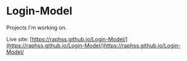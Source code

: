 # Login-Model
Projects I'm working on.

Live site: [https://raphss.github.io/Login-Model/](https://raphss.github.io/Login-Model/)https://raphss.github.io/Login-Model/

